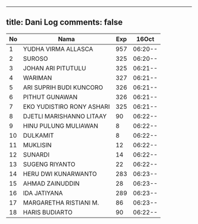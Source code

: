 
---
title: Dani Log
comments: false
---

| No | Nama | Exp | 16Oct |
|-----|-----|-----|-----|
| 1 | YUDHA VIRMA ALLASCA  | 957 | 06:20-- |
| 2 | SUROSO  | 325 | 06:20-- |
| 3 | JOHAN ARI PITUTULU  | 325 | 06:21-- |
| 4 | WARIMAN  | 327 | 06:21-- |
| 5 | ARI SUPRIH BUDI KUNCORO  | 326 | 06:21-- |
| 6 | PITHUT GUNAWAN  | 326 | 06:21-- |
| 7 | EKO YUDISTIRO RONY ASHARI  | 325 | 06:21-- |
| 8 | DJETLI MARISHANNO LITAAY  | 90 | 06:22-- |
| 9 | HINU PULUNG MULIAWAN  | 8 | 06:22-- |
| 10 | DULKAMIT  | 8 | 06:22-- |
| 11 | MUKLISIN  | 12 | 06:22-- |
| 12 | SUNARDI  | 14 | 06:22-- |
| 13 | SUGENG RIYANTO  | 22 | 06:22-- |
| 14 | HERU DWI KUNARWANTO  | 283 | 06:23-- |
| 15 | AHMAD ZAINUDDIN  | 28 | 06:23-- |
| 16 | IDA JATIYANA  | 289 | 06:23-- |
| 17 | MARGARETHA RISTIANI M.  | 86 | 06:23-- |
| 18 | HARIS BUDIARTO  | 90 | 06:22-- |
